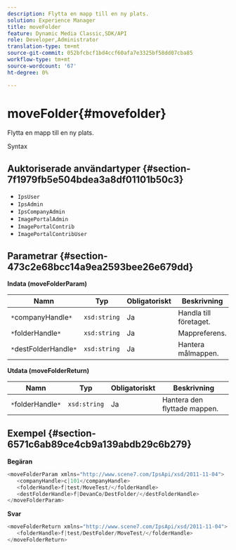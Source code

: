 ```yaml
---
description: Flytta en mapp till en ny plats.
solution: Experience Manager
title: moveFolder
feature: Dynamic Media Classic,SDK/API
role: Developer,Administrator
translation-type: tm+mt
source-git-commit: 052bfcbcf1bd4ccf60afa7e3325bf58dd07cba85
workflow-type: tm+mt
source-wordcount: '67'
ht-degree: 0%

---
```



# moveFolder{#movefolder}

Flytta en mapp till en ny plats.

Syntax

## Auktoriserade användartyper {#section-7f1979fb5e504bdea3a8df01101b50c3}

* `IpsUser`
* `IpsAdmin`
* `IpsCompanyAdmin`
* `ImagePortalAdmin`
* `ImagePortalContrib`
* `ImagePortalContribUser`

## Parametrar {#section-473c2e68bcc14a9ea2593bee26e679dd}

**Indata (moveFolderParam)**

| Namn | Typ | Obligatoriskt | Beskrivning |
|---|---|---|---|
| `*`companyHandle`*` | `xsd:string` | Ja | Handla till företaget. |
| `*`folderHandle`*` | `xsd:string` | Ja | Mappreferens. |
| `*`destFolderHandle`*` | `xsd:string` | Ja | Hantera målmappen. |

**Utdata (moveFolderReturn)**

| Namn | Typ | Obligatoriskt | Beskrivning |
|---|---|---|---|
| `*`folderHandle`*` | `xsd:string` | Ja | Hantera den flyttade mappen. |

## Exempel {#section-6571c6ab89ce4cb9a139abdb29c6b279}

**Begäran**

```java
<moveFolderParam xmlns="http://www.scene7.com/IpsApi/xsd/2011-11-04">
   <companyHandle>c|101</companyHandle>
   <folderHandle>f|test/MoveTest/</folderHandle>
   <destFolderHandle>f|DevanCo/DestFolder/</destFolderHandle>
</moveFolderParam>
```

**Svar**

```java
<moveFolderReturn xmlns="http://www.scene7.com/IpsApi/xsd/2011-11-04">
   <folderHandle>f|test/DestFolder/MoveTest/</folderHandle>
</moveFolderReturn>
```

